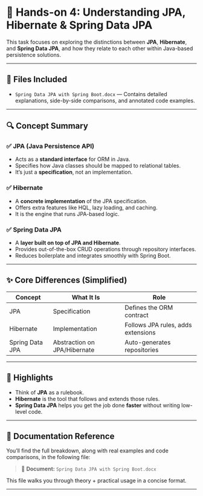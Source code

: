 # 🧪 Hands-on 4: Understanding JPA, Hibernate & Spring Data JPA

This task focuses on exploring the distinctions between **JPA**, **Hibernate**, and **Spring Data JPA**, and how they relate to each other within Java-based persistence solutions.

---

## 📁 Files Included

- `Spring Data JPA with Spring Boot.docx` — Contains detailed explanations, side-by-side comparisons, and annotated code examples.

---

## 🔍 Concept Summary

### ✅ JPA (Java Persistence API)
- Acts as a **standard interface** for ORM in Java.
- Specifies how Java classes should be mapped to relational tables.
- It’s just a **specification**, not an implementation.

### ✅ Hibernate
- A **concrete implementation** of the JPA specification.
- Offers extra features like HQL, lazy loading, and caching.
- It is the engine that runs JPA-based logic.

### ✅ Spring Data JPA
- A **layer built on top of JPA and Hibernate**.
- Provides out-of-the-box CRUD operations through repository interfaces.
- Reduces boilerplate and integrates smoothly with Spring Boot.

---

## ✨ Core Differences (Simplified)

| Concept         | What It Is                   | Role                                |
|----------------|------------------------------|-------------------------------------|
| JPA            | Specification                | Defines the ORM contract            |
| Hibernate      | Implementation               | Follows JPA rules, adds extensions  |
| Spring Data JPA| Abstraction on JPA/Hibernate | Auto-generates repositories         |

---

## 📝 Highlights

- Think of **JPA** as a rulebook.
- **Hibernate** is the tool that follows and extends those rules.
- **Spring Data JPA** helps you get the job done **faster** without writing low-level code.

---

## 📄 Documentation Reference

You’ll find the full breakdown, along with real examples and code comparisons, in the following file:

> 📘 **Document:** `Spring Data JPA with Spring Boot.docx`

This file walks you through theory + practical usage in a concise format.

---
